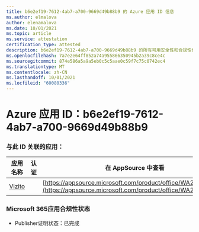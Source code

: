 ```yaml
---
title: b6e2ef19-7612-4ab7-a700-9669d49b88b9 的 Azure 应用 ID 信息
ms.author: elmalova
author: elenamalova
ms.date: 10/01/2021
ms.topic: article
ms.service: attestation
certification_type: attested
description: b6e2ef19-7612-4ab7-a700-9669d49b88b9 的所有可用安全性和合规性信息。
ms.openlocfilehash: 7a7e2e64ff852a74a955866350945b2a39c8ce4c
ms.sourcegitcommit: 874e586a5a9a5eb0c5c5aae0c59f7c75c0742ec4
ms.translationtype: MT
ms.contentlocale: zh-CN
ms.lasthandoff: 10/01/2021
ms.locfileid: "60080336"
---
```

# <a name="azure-app-id-b6e2ef19-7612-4ab7-a700-9669d49b88b9"></a>Azure 应用 ID：b6e2ef19-7612-4ab7-a700-9669d49b88b9


### <a name="apps-associated-with-this-id"></a>与此 ID 关联的应用：
| **应用名称** | **认证** | **在 AppSource 中查看** |
|--------------|---------------|-----------------------|
| [Vizito](https://docs.microsoft.com/microsoft-365-app-certification/forward/WA200003170) |  | [https://appsource.microsoft.com/product/office/WA200003170](https://appsource.microsoft.com/product/office/WA200003170) |

### <a name="microsoft-365-app-compliance-status"></a>Microsoft 365应用合规性状态
- Publisher证明状态：已完成
